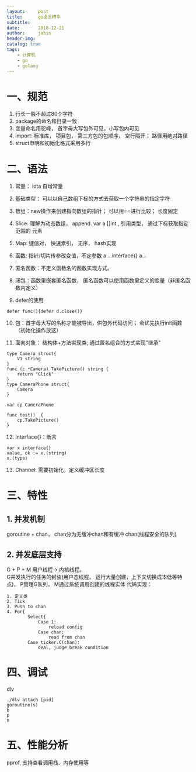 ```yaml
---
layout:     post
title:      go语言精华
subtitle:   
date:       2018-12-21
author:     jabin
header-img: 
catalog: true
tags:
    - 计算机
    - go
    - golang
---
```


# 一、规范
1.  行长一般不超过80个字符
2. 	package的命名和目录一致
3. 	变量命名用驼峰， 首字母大写包外可见，小写包内可见
4. 	import: 标准库， 项目包， 第三方包的包顺序， 空行隔开； 路径用绝对路径
5.  struct申明和初始化格式采用多行

# 二、语法
1. 常量： iota  自增常量
2. 基础类型： 可以以自己数组下标的方式去获取一个字符串的指定字符
	
3. 数组：new操作来创建指向数组的指针；  可以用==进行比较； 长度固定
	
4. Slice:  理解为动态数组， append.   var a []int ,  引用类型， 通过下标获取指定范围的 元素
	
5. Map: 键值对， 快速索引， 无序， hash实现
	
6. 函数: 指针/切片传参改变值，不定参数 a …interface{}  a…

7. 匿名函数：不定义函数名的函数实现方式。

8. 闭包：函数里嵌套匿名函数， 匿名函数可以使用函数里定义的变量（非匿名函数内定义）
	
9. defer的使用

```
defer func(){defer d.close()}
```
10. 包：首字母大写的名称才能被导出，供包外代码访问； 会优先执行init函数（初始化操作放这）  
	
11. 面向对象： 结构体+方法实现类;  通过匿名组合的方式实现"继承"

```
type Camera struct{
	V1 string
}  
func (c *Camera) TakePicture() string { 
	return "Click"
}          
type CameraPhone struct{
	Camera
}       

var cp CameraPhone

func test()  {
	cp.TakePicture()
}
```
12. Interface{}：断言

```
var x interface{}    
value, ok := x.(string)   
x.(type)
```
13. Channel:  需要初始化，定义缓冲区长度

# 三、特性
## 1. 并发机制
goroutine  + chan，  chan分为无缓冲chan和有缓冲 chan(线程安全的队列)
## 2. 并发底层支持
G + P + M   用户线程-> 内核线程。  
G并发执行的任务的封装(用户态线程， 运行大量创建，上下文切换成本低等特点)， P管理G队列， M通过系统调用创建的线程实体
代码实现：

```
1. 定义类
2. Tick  
3. Push to chan
4. For{
		Select{
			Case 1: 
			    reload config
			Case chan: 
			    read from chan 
        Case ticker.C(chan): 
            deal, judge break condition
```

# 四、调试
dlv

```
./dlv attach [pid]
goroutine(s)
b 
p
n
```

# 五、性能分析
pprof, 支持查看调用栈、内存使用等
